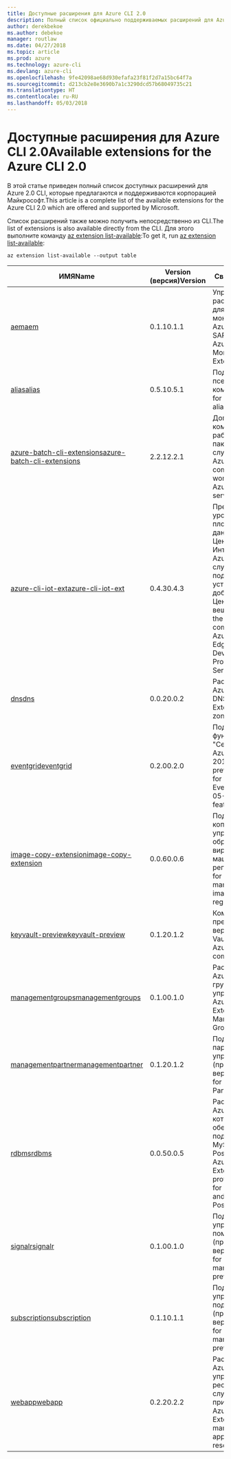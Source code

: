 ```yaml
---
title: Доступные расширения для Azure CLI 2.0
description: Полный список официально поддерживаемых расширений для Azure CLI 2.0.
author: derekbekoe
ms.author: debekoe
manager: routlaw
ms.date: 04/27/2018
ms.topic: article
ms.prod: azure
ms.technology: azure-cli
ms.devlang: azure-cli
ms.openlocfilehash: 9fe42098ae68d930efafa23f81f2d7a15bc64f7a
ms.sourcegitcommit: d213cb2e8e3690b7a1c3290dcd57b68049735c21
ms.translationtype: HT
ms.contentlocale: ru-RU
ms.lasthandoff: 05/03/2018
---
```

# <a name="available-extensions-for-the-azure-cli-20"></a><span data-ttu-id="f754e-103">Доступные расширения для Azure CLI 2.0</span><span class="sxs-lookup"><span data-stu-id="f754e-103">Available extensions for the Azure CLI 2.0</span></span>

<span data-ttu-id="f754e-104">В этой статье приведен полный список доступных расширений для Azure 2.0 CLI, которые предлагаются и поддерживаются корпорацией Майкрософт.</span><span class="sxs-lookup"><span data-stu-id="f754e-104">This article is a complete list of the available extensions for the Azure CLI 2.0 which are offered and supported by Microsoft.</span></span>

<span data-ttu-id="f754e-105">Список расширений также можно получить непосредственно из CLI.</span><span class="sxs-lookup"><span data-stu-id="f754e-105">The list of extensions is also available directly from the CLI.</span></span> <span data-ttu-id="f754e-106">Для этого выполните команду [az extension list-available](/cli/azure/extension?view=azure-cli-latest#az-extension-list-available):</span><span class="sxs-lookup"><span data-stu-id="f754e-106">To get it, run [az extension list-available](/cli/azure/extension?view=azure-cli-latest#az-extension-list-available):</span></span>

```azurecli
az extension list-available --output table
```

| <span data-ttu-id="f754e-107">ИМЯ</span><span class="sxs-lookup"><span data-stu-id="f754e-107">Name</span></span> | <span data-ttu-id="f754e-108">Version (версия)</span><span class="sxs-lookup"><span data-stu-id="f754e-108">Version</span></span> | <span data-ttu-id="f754e-109">Сводка</span><span class="sxs-lookup"><span data-stu-id="f754e-109">Summary</span></span> | <span data-ttu-id="f754e-110">Предварительный просмотр</span><span class="sxs-lookup"><span data-stu-id="f754e-110">Preview</span></span> |
|------|---------|---------|---------|
| [<span data-ttu-id="f754e-111">aem</span><span class="sxs-lookup"><span data-stu-id="f754e-111">aem</span></span>](https://github.com/Azure/azure-cli-extensions) | <span data-ttu-id="f754e-112">0.1.1</span><span class="sxs-lookup"><span data-stu-id="f754e-112">0.1.1</span></span> | <span data-ttu-id="f754e-113">Управление расширениями для улучшенного мониторинга Azure для SAP.</span><span class="sxs-lookup"><span data-stu-id="f754e-113">Manage Azure Enhanced Monitoring Extensions for SAP</span></span> |  |
| [<span data-ttu-id="f754e-114">alias</span><span class="sxs-lookup"><span data-stu-id="f754e-114">alias</span></span>](https://github.com/Azure/azure-cli-extensions) | <span data-ttu-id="f754e-115">0.5.1</span><span class="sxs-lookup"><span data-stu-id="f754e-115">0.5.1</span></span> | <span data-ttu-id="f754e-116">Поддержка псевдонимов команд.</span><span class="sxs-lookup"><span data-stu-id="f754e-116">Support for command aliases</span></span> | <span data-ttu-id="f754e-117">Yes</span><span class="sxs-lookup"><span data-stu-id="f754e-117">Yes</span></span> |
| [<span data-ttu-id="f754e-118">azure-batch-cli-extensions</span><span class="sxs-lookup"><span data-stu-id="f754e-118">azure-batch-cli-extensions</span></span>](https://github.com/Azure/azure-batch-cli-extensions) | <span data-ttu-id="f754e-119">2.2.1</span><span class="sxs-lookup"><span data-stu-id="f754e-119">2.2.1</span></span> | <span data-ttu-id="f754e-120">Дополнительные команды для работы с пакетной службой Azure.</span><span class="sxs-lookup"><span data-stu-id="f754e-120">Additional commands for working with Azure Batch service</span></span> |  |
| [<span data-ttu-id="f754e-121">azure-cli-iot-ext</span><span class="sxs-lookup"><span data-stu-id="f754e-121">azure-cli-iot-ext</span></span>](https://github.com/azure/azure-iot-cli-extension) | <span data-ttu-id="f754e-122">0.4.3</span><span class="sxs-lookup"><span data-stu-id="f754e-122">0.4.3</span></span> | <span data-ttu-id="f754e-123">Предоставление уровня команд плоскости данных для Центра Интернета вещей Azure, IoT Edge и службы подготовки устройств к добавлению в Центр Интернета вещей.</span><span class="sxs-lookup"><span data-stu-id="f754e-123">Provides the data plane command layer for Azure IoT Hub, IoT Edge and IoT Device Provisioning Service</span></span> |  |
| [<span data-ttu-id="f754e-124">dns</span><span class="sxs-lookup"><span data-stu-id="f754e-124">dns</span></span>](https://github.com/Azure/azure-cli-extensions) | <span data-ttu-id="f754e-125">0.0.2</span><span class="sxs-lookup"><span data-stu-id="f754e-125">0.0.2</span></span> | <span data-ttu-id="f754e-126">Расширение Azure CLI для зон DNS.</span><span class="sxs-lookup"><span data-stu-id="f754e-126">An Azure CLI Extension for DNS zones</span></span> |  |
| [<span data-ttu-id="f754e-127">eventgrid</span><span class="sxs-lookup"><span data-stu-id="f754e-127">eventgrid</span></span>](https://github.com/Azure/azure-cli-extensions) | <span data-ttu-id="f754e-128">0.2.0</span><span class="sxs-lookup"><span data-stu-id="f754e-128">0.2.0</span></span> | <span data-ttu-id="f754e-129">Поддержка функций службы 	"Сетка событий Azure" версии 2018-05-01-preview</span><span class="sxs-lookup"><span data-stu-id="f754e-129">Support for Azure EventGrid 2018-05-01-preview features</span></span> | <span data-ttu-id="f754e-130">Yes</span><span class="sxs-lookup"><span data-stu-id="f754e-130">Yes</span></span> |
| [<span data-ttu-id="f754e-131">image-copy-extension</span><span class="sxs-lookup"><span data-stu-id="f754e-131">image-copy-extension</span></span>](https://github.com/Azure/azure-cli-extensions) | <span data-ttu-id="f754e-132">0.0.6</span><span class="sxs-lookup"><span data-stu-id="f754e-132">0.0.6</span></span> | <span data-ttu-id="f754e-133">Поддержка копирования управляемых образов виртуальных машин в другие регионы</span><span class="sxs-lookup"><span data-stu-id="f754e-133">Support for copying managed vm images between regions</span></span> |  |
| [<span data-ttu-id="f754e-134">keyvault-preview</span><span class="sxs-lookup"><span data-stu-id="f754e-134">keyvault-preview</span></span>](https://github.com/Azure/azure-keyvault-cli-extension) | <span data-ttu-id="f754e-135">0.1.2</span><span class="sxs-lookup"><span data-stu-id="f754e-135">0.1.2</span></span> | <span data-ttu-id="f754e-136">Команды предварительной версии Azure Key Vault.</span><span class="sxs-lookup"><span data-stu-id="f754e-136">Preview Azure Key Vault commands.</span></span> | <span data-ttu-id="f754e-137">Yes</span><span class="sxs-lookup"><span data-stu-id="f754e-137">Yes</span></span> |
| [<span data-ttu-id="f754e-138">managementgroups</span><span class="sxs-lookup"><span data-stu-id="f754e-138">managementgroups</span></span>](https://github.com/Azure/azure-cli-extensions) | <span data-ttu-id="f754e-139">0.1.0</span><span class="sxs-lookup"><span data-stu-id="f754e-139">0.1.0</span></span> | <span data-ttu-id="f754e-140">Расширение Azure CLI для групп управления.</span><span class="sxs-lookup"><span data-stu-id="f754e-140">An Azure CLI Extension for Management Groups</span></span> |  |
| [<span data-ttu-id="f754e-141">managementpartner</span><span class="sxs-lookup"><span data-stu-id="f754e-141">managementpartner</span></span>](https://github.com/Azure/azure-cli-extensions) | <span data-ttu-id="f754e-142">0.1.2</span><span class="sxs-lookup"><span data-stu-id="f754e-142">0.1.2</span></span> | <span data-ttu-id="f754e-143">Поддержка партнера управления (предварительная версия).</span><span class="sxs-lookup"><span data-stu-id="f754e-143">Support for Management Partner preview</span></span> |  |
| [<span data-ttu-id="f754e-144">rdbms</span><span class="sxs-lookup"><span data-stu-id="f754e-144">rdbms</span></span>](https://github.com/Azure/azure-cli-extensions) | <span data-ttu-id="f754e-145">0.0.5</span><span class="sxs-lookup"><span data-stu-id="f754e-145">0.0.5</span></span> | <span data-ttu-id="f754e-146">Расширение Azure CLI, которое обеспечивает поддержку Azure MySQL и Azure PostgreSQL.</span><span class="sxs-lookup"><span data-stu-id="f754e-146">An Azure CLI Extension providing support for Azure MySQL and Azure PostgreSQL.</span></span> |  |
| [<span data-ttu-id="f754e-147">signalr</span><span class="sxs-lookup"><span data-stu-id="f754e-147">signalr</span></span>](https://github.com/Azure/azure-cli-extensions) | <span data-ttu-id="f754e-148">0.1.0</span><span class="sxs-lookup"><span data-stu-id="f754e-148">0.1.0</span></span> | <span data-ttu-id="f754e-149">Поддержка управления с помощью SignalR (предварительная версия).</span><span class="sxs-lookup"><span data-stu-id="f754e-149">Support for signalr management preview.</span></span> | <span data-ttu-id="f754e-150">Yes</span><span class="sxs-lookup"><span data-stu-id="f754e-150">Yes</span></span> |
| [<span data-ttu-id="f754e-151">subscription</span><span class="sxs-lookup"><span data-stu-id="f754e-151">subscription</span></span>](https://github.com/Azure/azure-cli-extensions) | <span data-ttu-id="f754e-152">0.1.1</span><span class="sxs-lookup"><span data-stu-id="f754e-152">0.1.1</span></span> | <span data-ttu-id="f754e-153">Поддержка управления подписками (предварительная версия).</span><span class="sxs-lookup"><span data-stu-id="f754e-153">Support for subscription management preview.</span></span> |  |
| [<span data-ttu-id="f754e-154">webapp</span><span class="sxs-lookup"><span data-stu-id="f754e-154">webapp</span></span>](https://github.com/Azure/azure-cli-extensions) | <span data-ttu-id="f754e-155">0.2.2</span><span class="sxs-lookup"><span data-stu-id="f754e-155">0.2.2</span></span> | <span data-ttu-id="f754e-156">Расширение Azure CLI для управления ресурсами службы приложений.</span><span class="sxs-lookup"><span data-stu-id="f754e-156">An Azure CLI Extension to manage appservice resources</span></span> | <span data-ttu-id="f754e-157">Yes</span><span class="sxs-lookup"><span data-stu-id="f754e-157">Yes</span></span> |
